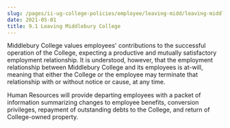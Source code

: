 ```yaml
---
slug: /pages/ii-ug-college-policies/employee/leaving-midd/leaving-middlebury-college
date: 2021-05-01
title: 9.1 Leaving Middlebury College
---
```

Middlebury College values employees' contributions to the successful operation of the College, expecting a productive and mutually satisfactory employment relationship. It is understood, however, that the employment relationship between Middlebury College and its employees is at-will, meaning that either the College or the employee may terminate that relationship with or without notice or cause, at any time.

Human Resources will provide departing employees with a packet of information summarizing changes to employee benefits, conversion privileges, repayment of outstanding debts to the College, and return of College-owned property.